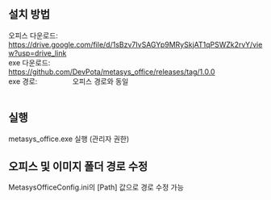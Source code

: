 ## 설치 방법
오피스 다운로드:　　https://drive.google.com/file/d/1sBzv7IvSAGYp9MRySkjAT1qPSWZk2rvY/view?usp=drive_link<br/>
exe 다운로드:　　　https://github.com/DevPota/metasys_office/releases/tag/1.0.0<br/>
exe 경로:　　　　　오피스 경로와 동일<br/><br/>

## 실행
metasys_office.exe 실행 (관리자 권한)

## 오피스 및 이미지 폴더 경로 수정
MetasysOfficeConfig.ini의 [Path] 값으로 경로 수정 가능
